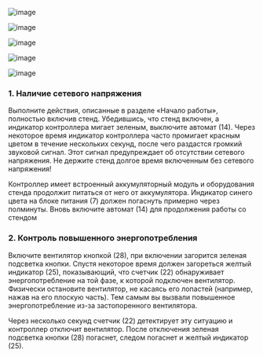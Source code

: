 ![image](https://github.com/user-attachments/assets/a0798067-656d-43b2-aa34-ea468240d96d)

![image](https://github.com/user-attachments/assets/51aaedbb-83c5-49cb-aa50-66ec036c36e7)

![image](https://github.com/user-attachments/assets/434f9f7f-71d8-4850-b3e7-b92b71420ccd)

![image](https://github.com/user-attachments/assets/a05e246f-4c77-4dee-b427-6b3ae4a5b969)

![image](https://github.com/user-attachments/assets/eaecc3e3-b00d-4eb2-bff0-863b3fd3dfd8)

### 1. Наличие сетевого напряжения

Выполните действия, описанные в разделе «Начало работы», полностью включив стенд. Убедившись, что стенд включен, а индикатор контроллера мигает зеленым, выключите автомат (14). Через некоторое время индикатор контроллера часто промигает красным цветом в течение нескольких секунд, после чего раздастся громкий звуковой сигнал. Этот сигнал предупреждает об отсутствии сетевого напряжения. Не держите стенд долгое время включенным без сетевого напряжения!

Контроллер имеет встроенный аккумуляторный модуль и оборудования стенда продолжит питаться от него от аккумулятора. Индикатор синего цвета на блоке питания (7) должен погаснуть примерно через полминуты. Вновь включите автомат (14) для продолжения работы со стендом

### 2. Контроль повышенного энергопотребления
Включите вентилятор кнопкой (28), при включении загорится зеленая подсветка кнопки. Спустя некоторое время должен загореться желтый индикатор (25), показывающий, что счетчик (22) обнаруживает энергопотребление на той фазе, к которой подключен вентилятор. Физически остановите вентилятор, не касаясь его лопастей (например, нажав на его плоскую часть). Тем самым вы вызвали повышенное энергопотребление из-за застопоренного вентилятора.

Через несколько секунд счетчик (22) детектирует эту ситуацию и контроллер отключит вентилятор. После отключения зеленая подсветка кнопки (28) погаснет, следом погаснет и желтый индикатор (25).
